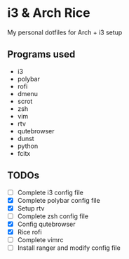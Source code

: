# i3 & Arch Rice

My personal dotfiles for Arch + i3 setup

## Programs used

- i3
- polybar
- rofi
- dmenu
- scrot
- zsh
- vim
- rtv
- qutebrowser
- dunst
- python
- fcitx

## TODOs

- [ ] Complete i3 config file
- [x] Complete polybar config file 
- [x] Setup rtv
- [ ] Complete zsh config file 
- [x] Config qutebrowser
- [x] Rice rofi
- [ ] Complete vimrc
- [ ] Install ranger and modify config file 
